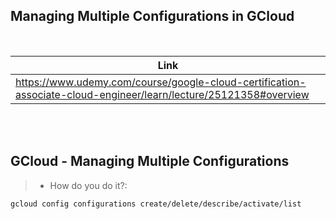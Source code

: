 ## Managing Multiple Configurations in GCloud

<br />

| Link |
| ---- |
| https://www.udemy.com/course/google-cloud-certification-associate-cloud-engineer/learn/lecture/25121358#overview |

<br />
<br />



## GCloud - Managing Multiple Configurations

> - How do you do it?:

```sh
gcloud config configurations create/delete/describe/activate/list
```
